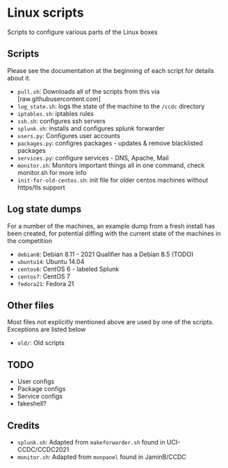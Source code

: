 # Linux scripts

Scripts to configure various parts of the Linux boxes

## Scripts

Please see the documentation at the beginning of each script for
details about it.

- `pull.sh`: Downloads all of the scripts from this via [raw.githubusercontent.com]
- `log_state.sh`: logs the state of the machine to the `/ccdc` directory
- `iptables.sh`: iptables rules
- `ssh.sh`: configures ssh servers
- `splunk.sh`: installs and configures splunk forwarder
- `users.py`: Configures user accounts
- `packages.py`: configres packages - updates & remove blacklisted packages
- `services.py`: configure services - DNS, Apache, Mail
- `monitor.sh`: Monitors important things all in one command, check monitor.sh for more info
- `init-for-old-centos.sh`: init file for older centos machines without https/tls support

## Log state dumps

For a number of the machines, an example dump from a fresh install has been created,
for potential diffing with the current state of the machines in the competition

- `debian8`: Debian 8.11 - 2021 Qualifier has a Debian 8.5 (TODO)
- `ubuntu14`: Ubuntu 14.04
- `centos6`: CentOS 6 - labeled Splunk
- `centos7`: CentOS 7
- `fedora21`: Fedora 21

## Other files

Most files not explicitly mentioned above are used by one of the scripts.
Exceptions are listed below

- `old/`: Old scripts

## TODO

- User configs
- Package configs
- Service configs
- fakeshell?

## Credits

- `splunk.sh`: Adapted from `makeforwarder.sh` found in UCI-CCDC/CCDC2021
- `monitor.sh`: Adapted from `monpanel` found in JaminB/CCDC
